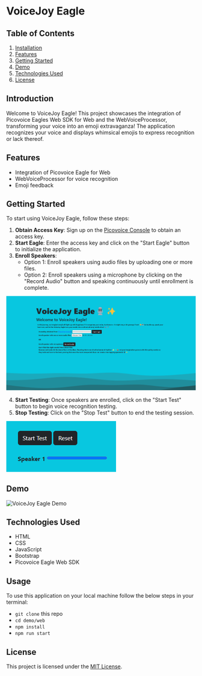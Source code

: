 # VoiceJoy Eagle

## Table of Contents
1. [Installation](#installation)
2. [Features](#features)
3. [Getting Started](#getting-started)
4. [Demo](#demo)
5. [Technologies Used](#technologies-used)
6. [License](#license)

## Introduction

Welcome to VoiceJoy Eagle! This project showcases the integration of Picovoice Eagles Web SDK for Web and the WebVoiceProcessor, transforming your voice into an emoji extravaganza! The application recognizes your voice and displays whimsical emojis to express recognition or lack thereof.

## Features

- Integration of Picovoice Eagle for Web
- WebVoiceProcessor for voice recognition
- Emoji feedback

## Getting Started

To start using VoiceJoy Eagle, follow these steps:

1. **Obtain Access Key**: Sign up on the [Picovoice Console](https://console.picovoice.ai/) to obtain an access key.
2. **Start Eagle**: Enter the access key and click on the "Start Eagle" button to initialize the application.
3. **Enroll Speakers**:
   - Option 1: Enroll speakers using audio files by uploading one or more files.
   - Option 2: Enroll speakers using a microphone by clicking on the "Record Audio" button and speaking continuously until enrollment is complete.

![VoiceJoy Eagle Screenshot One](./demo/web/assets/images/vj1.png)

4. **Start Testing**: Once speakers are enrolled, click on the "Start Test" button to begin voice recognition testing.
5. **Stop Testing**: Click on the "Stop Test" button to end the testing session.

![VoiceJoy Eagle Screenshot Two](./demo/web/assets/images/vj3.png)

## Demo

![VoiceJoy Eagle Demo](./demo/web/assets/images/vj-eagle.gif)

## Technologies Used

- HTML
- CSS
- JavaScript
- Bootstrap
- Picovoice Eagle Web SDK

## Usage

To use this application on your local machine follow the below steps in your terminal:
- `git clone` this repo
- `cd demo/web`
- `npm install`
- `npm run start`

## License

This project is licensed under the [MIT License](LICENSE).
